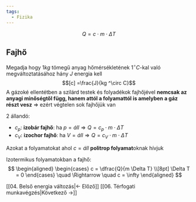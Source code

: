```yaml
---
tags:
  - Fizika
---
```


$$
Q = c \cdot m \cdot \Delta T
$$

## Fajhő
Megadja hogy $1 kg$ tömegű anyag hőmérsékletének  $1 ^\circ C$-kal való megváltoztatásához hány $J$ energia kell
$$[c] =\frac{J}{kg ^\circ C}$$
A gázoké ellentétben a szilárd testek és folyadékok fajhőjével **nemcsak az anyagi minőségtől függ, hanem attól a folyamattól is amelyben a gáz részt vesz** $\Rightarrow$ ezért végtelen sok fajhőjük van

2 állandó:
- $c_p$: **izobár fajhő**: ha $p = áll \Rightarrow Q = c_p \cdot m \cdot \Delta T$
- $c_V$: **izochor fajhő**: ha $V = áll \Rightarrow Q = c_V \cdot m \cdot \Delta T$

Azokat a folyamatokat ahol $c = áll$ **politrop folyamat**oknak hívjuk

Izotermikus folyamatokban a fajhő:
$$
\begin{aligned}
\begin{cases}
c = \dfrac{Q}{m \Delta T} \\[8pt]
\Delta T = 0
\end{cases}
\quad \Rightarrow \quad
c = \infty
\end{aligned}
$$

[[04. Belső energia változás|← Előző]]
[[06. Térfogati munkavégzés|Következő →]]